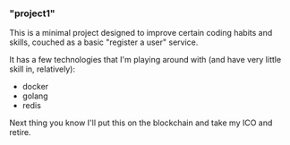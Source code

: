 ### "project1"

This is a minimal project designed to improve certain coding habits and skills, couched as a basic "register a user" service.

It has a few technologies that I'm playing around with (and have very little skill in, relatively):
+ docker
+ golang
+ redis

Next thing you know I'll put this on the blockchain and take my ICO and retire. 
